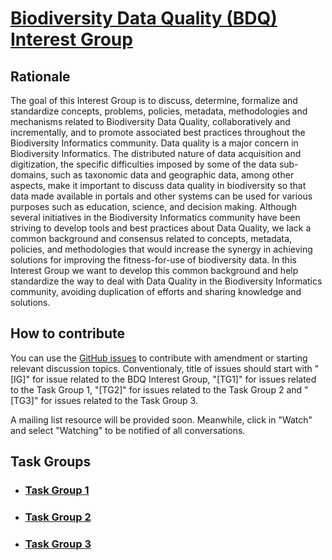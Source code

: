 # [Biodiversity Data Quality (BDQ) Interest Group](https://tdwg.github.io/bdq/)

## Rationale

The goal of this Interest Group is to discuss, determine, formalize and standardize concepts, problems, policies, metadata, methodologies and mechanisms related to Biodiversity Data Quality, collaboratively and incrementally, and to promote associated best practices throughout the Biodiversity Informatics community. Data quality is a major concern in Biodiversity Informatics. The distributed nature of data acquisition and digitization, the specific difficulties imposed by some of the data sub-domains, such as taxonomic data and geographic data, among other aspects, make it important to discuss data quality in biodiversity so that data made available in portals and other systems can be used for various purposes such as education, science, and decision making. Although several initiatives in the Biodiversity Informatics community have been striving to develop tools and best practices about Data Quality, we lack a common background and consensus related to concepts, metadata, policies, and methodologies that would increase the synergy in achieving solutions for improving the fitness-for-use of biodiversity data. In this Interest Group we want to develop this common background and help standardize the way to deal with Data Quality in the Biodiversity Informatics community, avoiding duplication of efforts and sharing knowledge and solutions.

## How to contribute

You can use the [GitHub issues](https://github.com/tdwg/bdq/issues) to contribute with amendment or starting relevant discussion topics.
Conventionaly, title of issues should start with "[IG]" for issue related to the BDQ Interest Group, "[TG1]" for issues related to the Task Group 1, "[TG2]" for issues related to the Task Group 2 and "[TG3]" for issues related to the Task Group 3.

A mailing list resource will be provided soon. Meanwhile, click in "Watch" and select "Watching" to be notified of all conversations.

## Task Groups

- ### [Task Group 1](https://tdwg.github.io/bdq/tg1/web_content/public)

- ### [Task Group 2](https://github.com/tdwg/bdq/blob/master/tg2/README.md)

- ### [Task Group 3](https://tdwg.github.io/bdq/tg3/)
